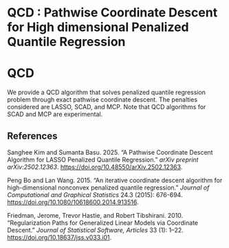 QCD : Pathwise Coordinate Descent for High dimensional Penalized Quantile Regression
================

# QCD

We provide a QCD algorithm that solves penalized quantile regression problem through exact pathwise coordinate descent. The penalties considered are LASSO, SCAD, and MCP. Note that QCD algorithms for SCAD and MCP are experimental.

## References

<div id="refs" class="references">

<div id="ref-qicd">

Sanghee Kim and Sumanta Basu. 2025. 
“A Pathwise Coordinate Descent Algorithm for LASSO Penalized Quantile Regression.” *arXiv preprint arXiv:2502.12363*. 
<https://doi.org/10.48550/arXiv.2502.12363>.

<div id="refs" class="references">

<div id="ref-qicd">

Peng Bo and Lan Wang. 2015. 
“An iterative coordinate descent algorithm for high-dimensional nonconvex penalized quantile regression.” *Journal of Computational and Graphical Statistics* 24.3 (2015): 676-694. 
<https://doi.org/10.1080/10618600.2014.913516>.

</div>

<div id="refs" class="references">

<div id="ref-glmnet">

Friedman, Jerome, Trevor Hastie, and Robert Tibshirani. 2010.
“Regularization Paths for Generalized Linear Models via Coordinate
Descent.” *Journal of Statistical Software, Articles* 33 (1): 1–22.
<https://doi.org/10.18637/jss.v033.i01>.

</div>
